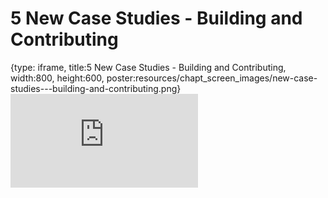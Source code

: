 # 5 New Case Studies - Building and Contributing
 
{type: iframe, title:5 New Case Studies - Building and Contributing, width:800, height:600, poster:resources/chapt_screen_images/new-case-studies---building-and-contributing.png}
![](https://www.opencasestudies.org/OCS_Guide//no_toc/new-case-studies---building-and-contributing.html)
 

 

